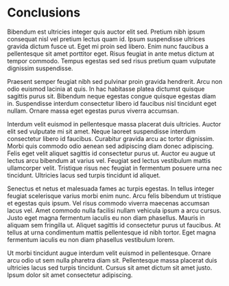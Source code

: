 # Conclusions

Bibendum est ultricies integer quis auctor elit sed. Pretium nibh ipsum consequat nisl vel pretium lectus quam id. Ipsum suspendisse ultrices gravida dictum fusce ut. Eget mi proin sed libero. Enim nunc faucibus a pellentesque sit amet porttitor eget. Risus feugiat in ante metus dictum at tempor commodo. Tempus egestas sed sed risus pretium quam vulputate dignissim suspendisse.

Praesent semper feugiat nibh sed pulvinar proin gravida hendrerit. Arcu non odio euismod lacinia at quis. In hac habitasse platea dictumst quisque sagittis purus sit. Bibendum neque egestas congue quisque egestas diam in. Suspendisse interdum consectetur libero id faucibus nisl tincidunt eget nullam. Ornare massa eget egestas purus viverra accumsan.

Interdum velit euismod in pellentesque massa placerat duis ultricies. Auctor elit sed vulputate mi sit amet. Neque laoreet suspendisse interdum consectetur libero id faucibus. Curabitur gravida arcu ac tortor dignissim. Morbi quis commodo odio aenean sed adipiscing diam donec adipiscing. Felis eget velit aliquet sagittis id consectetur purus ut. Auctor eu augue ut lectus arcu bibendum at varius vel. Feugiat sed lectus vestibulum mattis ullamcorper velit. Tristique risus nec feugiat in fermentum posuere urna nec tincidunt. Ultricies lacus sed turpis tincidunt id aliquet.

Senectus et netus et malesuada fames ac turpis egestas. In tellus integer feugiat scelerisque varius morbi enim nunc. Arcu felis bibendum ut tristique et egestas quis ipsum. Vel risus commodo viverra maecenas accumsan lacus vel. Amet commodo nulla facilisi nullam vehicula ipsum a arcu cursus. Justo eget magna fermentum iaculis eu non diam phasellus. Mauris in aliquam sem fringilla ut. Aliquet sagittis id consectetur purus ut faucibus. At tellus at urna condimentum mattis pellentesque id nibh tortor. Eget magna fermentum iaculis eu non diam phasellus vestibulum lorem.

Ut morbi tincidunt augue interdum velit euismod in pellentesque. Ornare arcu odio ut sem nulla pharetra diam sit. Pellentesque massa placerat duis ultricies lacus sed turpis tincidunt. Cursus sit amet dictum sit amet justo. Ipsum dolor sit amet consectetur adipiscing.
